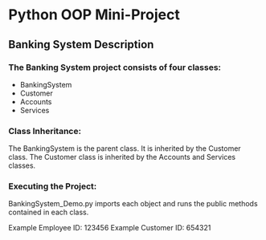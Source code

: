 # Python OOP Mini-Project

## Banking System Description
### The Banking System project consists of four classes:
* BankingSystem
* Customer
* Accounts
* Services

### Class Inheritance:
The BankingSystem is the parent class. It is inherited by the Customer class.
The Customer class is inherited by the Accounts and Services classes.

### Executing the Project:
BankingSystem_Demo.py imports each object and runs the public methods contained
in each class.

Example Employee ID: 123456
Example Customer ID: 654321
